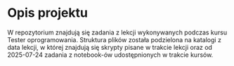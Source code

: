 # Opis projektu
W repozytorium znajdują się zadania z lekcji wykonywanych podczas kursu Tester oprogramowania. Struktura plików została podzielona na katalogi z data lekcji, w której znajdują się skrypty pisane w trakcie lekcji oraz od 2025-07-24 zadania z notebook-ów udostępnionych w trakcie kursów. 

